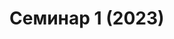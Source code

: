 # Семинар 1 (2023)
<!-- *16-22 января 2023. Провела Даша* 🐼

 > ## Задача 0
    >
    > Посмотрите на картинку ниже.

:::{image} ./pinkcolorpreferences.png
:alt: Граф предпочтений
:width: 400px
:align: center
:::

    > * Какой цвет вам больше нравится A или B? A или С?
    > * Изобразите свои предпочтения относительно цветов A, B, C, D на графе предпочтений, дополнив свой ответ, сравнив попарно оставшиеся альтернативы.
    > * Являются ли Ваши предпочтения рациональными?

 > ## Задача 1 
    >
    > Изобразите кривые безразличия для двух товаров (чипсы, пиво) для следующих потребителей:
    > * Бакалавр М. любит пиво и безразличен к чипсам: он всегда предпочитает как можно больше пива независимо от количества имеющихся чипсов;
    > * Магистр Х. всегда готов заменить две пачки чипсов на одну бутылку пива, и чем больше он выпивает пива, чем больше чипсов он съедает, тем лучше ему становится; 
    > * Ассистент Ч., выпивая кружку пива, съедает половину пакета чипсов, и ни за что не будет употреблять одно без другого;
    > * Доцент А. любит пиво и ненавидит чипсы. Чем больше пива он выпивает при прочих равных условиях, тем ему лучше становится, но увеличение потребления чипсов ведет к ухудшению его состояния;
    > * Профессор Л. чувствует себя лучше всего, если выпивает две кружки пива и съедает одну пачку чипсов, и чем «дальше» от своего наилучшего набора находится потребляемый им набор, тем ему хуже.

 > ## Задача 2
    >
    > Для каждого варианта предпочтений, рассмотренного в предыдущей задаче, 
    > * сделайте вывод, являются ли эти предпочтения: (i) рациональными, (ii) локально ненасыщаемыми, (iv) выпуклыми, (v) строго выпуклыми;
    > * покажите верхнее и нижнее Лебегово множества для набора (1;1).

  > ### Задача 3
    >
    > Ординалистская функция полезности агента А имеет вид $u^A(x_1, x_2) = 29x_1x_2$, а функция полезности агента B относительно тех же товаров принимает вид $u^B(x_1, x_2) = 5x_1 + 2x_2$. В настоящий момент агент A имеет корзину, состоящую из 12 единиц первого товара и 6 единиц второго, а агент B обладает набором $(8; 13)$.
    > * Можно ли утверждать, что одному из агентов лучше, чем другому?
    > * Верно ли, что поскольку предпочтения агентов различны, то мы не можем определить, предпочитает ли каждый из агентов чужой набор собственному? Изобразите кривые безразличия агентов и ответьте на вопрос, используя график. 

 > ## Задача 4
    >
    > Ниже представлены функции полезности трех агентов относительно некоторых товаров $x_1$ и $x_2$. Дополнительно известно, что никому из агентов недоступно потребление либого товара в размере более 20 единиц. 
    > * $(x_1 - 4)^2 + (x_2 - 3)^2$;
    > * $100 - (x_1 - 4)^2 - (x_2 - 3)^2$;
    > * (*)$A - (x_1 - a_1)^2 - (x_2 - a_2)^2$ при $x_1, x_2 <6$ и $B - (x_1 - b_1)^2 - (x_2 - b_2)^2$ иначе;
    > 
    > Нарисуйте кривые безразличия для агентов. Являются ли полезности вогнутыми функциями? А квазивогнутыми? Графически найдите оптимальный набор для каждого агента.

 > ## Задача 5 (дополнительная, не разбирается на семинаре)
    >
    > Какие свойства предпочтений отвечают за следующие свойства кривых безразличия (специфицируйте минимально необходимый набор):
    > * кривые безразличия имеют отрицательный наклон;
    > * сдвиг вправо или вверх приводит к переходу на более высокую кривую безразличия; 
    > * две разные кривые безразличия не пересекаются;
    > * через любую точку можно провести кривую безразличия. -->